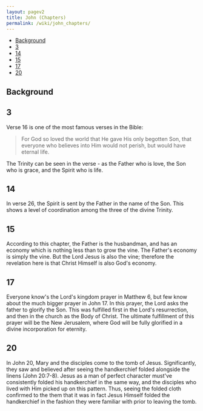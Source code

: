 ```yaml
---
layout: pagev2
title: John (Chapters)
permalink: /wiki/john_chapters/
---
```

- [Background](#background)
- [3](#3)
- [14](#14)
- [15](#15)
- [17](#17)
- [20](#20)

## Background

## 3

Verse 16 is one of the most famous verses in the Bible: 

>For God so loved the world that He gave His only begotten Son, that everyone who believes into Him would not perish, but would have eternal life.

The Trinity can be seen in the verse - as the Father who is love, the Son who is grace, and the Spirit who is life. 

## 14

In verse 26, the Spirit is sent by the Father in the name of the Son. This shows a level of coordination among the three of the divine Trinity.

## 15

According to this chapter, the Father is the husbandman, and has an economy which is nothing less than to grow the vine. The Father's economy is simply the vine. But the Lord Jesus is also the vine; therefore the revelation here is that Christ Himself is also God's economy.

## 17

Everyone know's the Lord's kingdom prayer in Matthew 6, but few know about the much bigger prayer in John 17. In this prayer, the Lord asks the father to glorify the Son. This was fulfilled first in the Lord's resurrection, and then in the church as the Body of Christ. The ultimate fulfillment of this prayer will be the New Jerusalem, where God will be fully glorified in a divine incorporation for eternity.

## 20

In John 20, Mary and the disciples come to the tomb of Jesus. Significantly, they saw and believed after seeing the handkerchief folded alongside the linens (John 20:7-8). Jesus as a man of perfect character must've consistently folded his handkerchief in the same way, and the disciples who lived with Him picked up on this pattern. Thus, seeing the folded cloth confirmed to the them that it was in fact Jesus Himself folded the handkerchief in the fashion they were familiar with prior to leaving the tomb. 